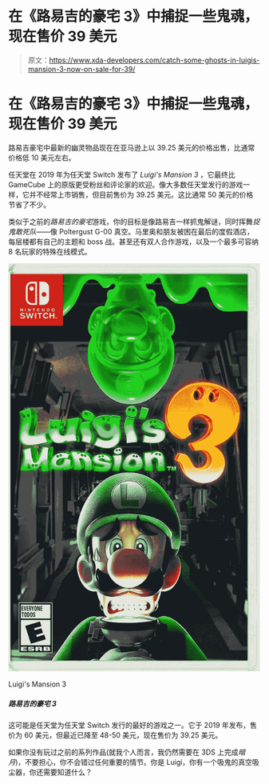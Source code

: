 # 在《路易吉的豪宅 3》中捕捉一些鬼魂，现在售价 39 美元

> 原文：<https://www.xda-developers.com/catch-some-ghosts-in-luigis-mansion-3-now-on-sale-for-39/>

# 在《路易吉的豪宅 3》中捕捉一些鬼魂，现在售价 39 美元

路易吉豪宅中最新的幽灵物品现在在亚马逊上以 39.25 美元的价格出售，比通常价格低 10 美元左右。

任天堂在 2019 年为任天堂 Switch 发布了 *Luigi's Mansion 3* ，它最终比 GameCube 上的原版更受粉丝和评论家的欢迎。像大多数任天堂发行的游戏一样，它并不经常上市销售，但目前售价为 39.25 美元。这比通常 50 美元的价格节省了不少。

类似于之前的*路易吉的豪宅*游戏，你的目标是像路易吉一样抓鬼解谜，同时挥舞*捉鬼敢死队*——像 Poltergust G-00 真空。马里奥和朋友被困在最后的度假酒店，每层楼都有自己的主题和 boss 战。甚至还有双人合作游戏，以及一个最多可容纳 8 名玩家的特殊在线模式。

 <picture>![This might be one of the best Nintendo-published games for the Nintendo Switch. It was released in 2019 for $60, but more recently has gone for $48-50, and now it's on sale for $39.25.](img/15fb77fb4b33e7c8d193440e7d0b88e1.png)</picture> 

Luigi's Mansion 3

##### 路易吉的豪宅 3

这可能是任天堂为任天堂 Switch 发行的最好的游戏之一。它于 2019 年发布，售价为 60 美元，但最近已降至 48-50 美元，现在售价为 39.25 美元。

如果你没有玩过之前的系列作品(就我个人而言，我仍然需要在 3DS 上完成*暗月*)，不要担心，你不会错过任何重要的情节。你是 Luigi，你有一个吸鬼的真空吸尘器，你还需要知道什么？